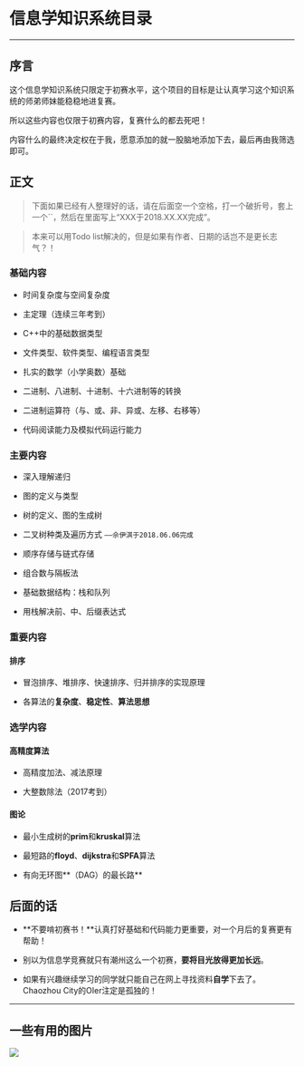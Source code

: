 ﻿# 信息学知识系统目录

---

## 序言

这个信息学知识系统只限定于初赛水平，这个项目的目标是让认真学习这个知识系统的师弟师妹能稳稳地进复赛。

所以这些内容也仅限于初赛内容，复赛什么的都去死吧！

内容什么的最终决定权在于我，愿意添加的就一股脑地添加下去，最后再由我筛选即可。

## 正文

> 下面如果已经有人整理好的话，请在后面空一个空格，打一个破折号，套上一个``，然后在里面写上“XXX于2018.XX.XX完成”。

> 本来可以用Todo list解决的，但是如果有作者、日期的话岂不是更长志气？！

### 基础内容

- 时间复杂度与空间复杂度

- 主定理（连续三年考到）

- C++中的基础数据类型

- 文件类型、软件类型、编程语言类型

- 扎实的数学（小学奥数）基础

- 二进制、八进制、十进制、十六进制等的转换

- 二进制运算符（与、或、非、异或、左移、右移等）

- 代码阅读能力及模拟代码运行能力

### 主要内容

- 深入理解递归

- 图的定义与类型

- 树的定义、图的生成树

- 二叉树种类及遍历方式 `——佘伊淇于2018.06.06完成`

- 顺序存储与链式存储

- 组合数与隔板法

- 基础数据结构：栈和队列

- 用栈解决前、中、后缀表达式

### 重要内容

#### 排序

- 冒泡排序、堆排序、快速排序、归并排序的实现原理

- 各算法的**复杂度**、**稳定性**、**算法思想**

### 选学内容

#### 高精度算法

- 高精度加法、减法原理

- 大整数除法（2017考到）

#### 图论

- 最小生成树的**prim**和**kruskal**算法

- 最短路的**floyd**、**dijkstra**和**SPFA**算法

- 有向无环图**（DAG）的最长路**

## 后面的话

- **不要啃初赛书！**认真打好基础和代码能力更重要，对一个月后的复赛更有帮助！

- 别以为信息学竞赛就只有潮州这么一个初赛，**要将目光放得更加长远**。

- 如果有兴趣继续学习的同学就只能自己在网上寻找资料**自学**下去了。Chaozhou City的OIer注定是孤独的！

---

## 一些有用的图片

![][1]

  [1]: https://oierslife.files.wordpress.com/2017/10/acrord32_2017-10-08_21-38-10.png